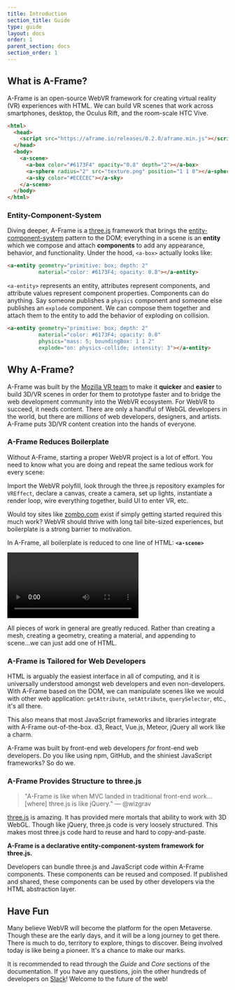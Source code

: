 ```yaml
---
title: Introduction
section_title: Guide
type: guide
layout: docs
order: 1
parent_section: docs
section_order: 1
---
```


## What is A-Frame?

A-Frame is an open-source WebVR framework for creating virtual reality (VR)
experiences with HTML. We can build VR scenes that work across smartphones,
desktop, the Oculus Rift, and the room-scale HTC Vive.

```html
<html>
  <head>
    <script src="https://aframe.io/releases/0.2.0/aframe.min.js"></script>
  </head>
  <body>
    <a-scene>
      <a-box color="#6173F4" opacity="0.8" depth="2"></a-box>
      <a-sphere radius="2" src="texture.png" position="1 1 0"></a-sphere>
      <a-sky color="#ECECEC"></a-sky>
    </a-scene>
  </body>
</html>
```

### Entity-Component-System

Diving deeper, A-Frame is a [three.js][three] framework that brings the
[entity-component-system][ecs] pattern to the DOM; everything in a scene is an
**entity** which we compose and attach **components** to add any appearance,
behavior, and functionality. Under the hood, `<a-box>` actually looks like:

```html
<a-entity geometry="primitive: box; depth: 2"
          material="color: #6173F4; opacity: 0.8"></a-entity>
```

`<a-entity>` represents an entity, attributes represent components, and
attribute values represent component properties. Components can do anything. Say
someone publishes a `physics` component and someone else publishes an `explode`
component. We can compose them together and attach them to the entity to add
the behavior of exploding on collision.

```html
<a-entity geometry="primitive: box; depth: 2"
          material="color: #6173F4; opacity: 0.8"
          physics="mass: 5; boundingBox: 1 1 2"
          explode="on: physics-collide; intensity: 3"></a-entity>
```

## Why A-Frame?

A-Frame was built by the [Mozilla VR team][mozvr] to make it **quicker** and
**easier** to build 3D/VR scenes in order for them to prototype faster and to
bridge the web development community into the WebVR ecosystem. For WebVR to
succeed, it needs content.  There are only a handful of WebGL developers in the
world, but there are *millions* of web developers, designers, and artists.
A-Frame puts 3D/VR content creation into the hands of everyone.

### A-Frame Reduces Boilerplate

Without A-Frame, starting a proper WebVR project is a lot of effort. You need
to know what you are doing and repeat the same tedious work for every scene:

Import the WebVR polyfill, look through the three.js repository examples for
`VREffect`, declare a canvas, create a camera, set up lights, instantiate a
render loop, wire everything together, build UI to enter VR, etc.

Would toy sites like [zombo.com](https://zombo.com) exist if simply getting
started required this much work? WebVR should thrive with long tail bite-sized
experiences, but boilerplate is a strong barrier to motivation.

In A-Frame, all boilerplate is reduced to one line of HTML: **`<a-scene>`**

<video autoplay loop src="/videos/boilerplate.mp4"></video>

All pieces of work in general are greatly reduced.  Rather than creating a
mesh, creating a geometry, creating a material, and appending to scene...we can
just add one of HTML.

### A-Frame is Tailored for Web Developers

HTML is arguably the easiest interface in all of computing, and it is
universally understood amongst web developers and even non-developers. With
A-Frame based on the DOM, we can manipulate scenes like we would with other web
application: `getAttribute`, `setAttribute`, `querySelector`, etc., it's all
there.

This also means that most JavaScript frameworks and libraries integrate with
A-Frame out-of-the-box. d3, React, Vue.js, Meteor, jQuery all work like a
charm.

A-Frame was built by front-end web developers *for* front-end web developers.
Do you like using npm, GitHub, and the shiniest JavaScript frameworks? So do
we.

### A-Frame Provides Structure to three.js

> "A-Frame is like when MVC landed in traditional front-end work...[where]
three.js is like jQuery." &mdash; @wizgrav

[three.js][three] is amazing. It has provided mere mortals that ability to work
with 3D WebGL. Though like jQuery, three.js code is very loosely structured.
This makes most three.js code hard to reuse and hard to copy-and-paste.

**A-Frame is a declarative entity-component-system framework for three.js.**

Developers can bundle three.js and JavaScript code within A-Frame components.
These components can be reused and composed. If published and shared, these
components can be used by other developers via the HTML abstraction layer.

## Have Fun

Many believe WebVR will become the platform for the open Metaverse. Though
these are the early days, and it will be a long journey to get there. There is
much to do, territory to explore, things to discover. Being involved today is
like being a pioneer. It's a chance to make our marks.

It is recommended to read through the *Guide* and *Core* sections of the
documentation. If you have any questions, join the other hundreds of developers
on [Slack][slack]! Welcome to the future of the web!

[awesome]: https://github.com/aframevr/awesome-aframe
[component]: ../core/component.md
[custom]: https://developer.mozilla.org/en-US/docs/Web/Web_Components/Custom_Elements
[ecs]: ../core/index.md
[entity]: ../core/entity.md
[mozvr]: http://mozvr.com
[slack]: https://aframevr-slack.herokuapp.com/
[three]: http://threejs.org/
[webvr]: http://mozvr.com/#start
